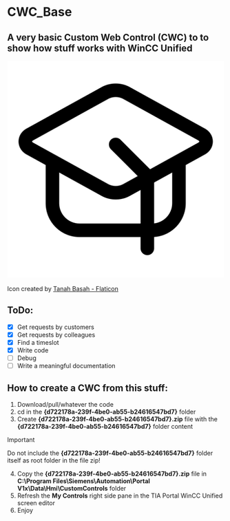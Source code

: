 # CWC_Base

## A very basic Custom Web Control (CWC) to to show how stuff works with WinCC Unified

![A graduation hat]({d722178a-239f-4be0-ab55-b24616547bd7}/assets/learning.png)

Icon created by [Tanah Basah - Flaticon](https://www.flaticon.com/free-icons/course")

## ToDo:

- [x] Get requests by customers
- [x] Get requests by colleagues
- [x] Find a timeslot
- [x] Write code
- [ ] Debug
- [ ] Write a meaningful documentation

## How to create a CWC from this stuff:

1. Download/pull/whatever the code
2. cd in the **{d722178a-239f-4be0-ab55-b24616547bd7}** folder
3. Create **{d722178a-239f-4be0-ab55-b24616547bd7}.zip** file with the **{d722178a-239f-4be0-ab55-b24616547bd7}** folder content
> [!IMPORTANT]
> Do not include the **{d722178a-239f-4be0-ab55-b24616547bd7}** folder itself as root folder in the file zip!
4. Copy the **{d722178a-239f-4be0-ab55-b24616547bd7}.zip** file in **C:\Program Files\Siemens\Automation\Portal V1x\Data\Hmi\CustomControls** folder
5. Refresh the **My Controls** right side pane in the TIA Portal WinCC Unified screen editor
6. Enjoy